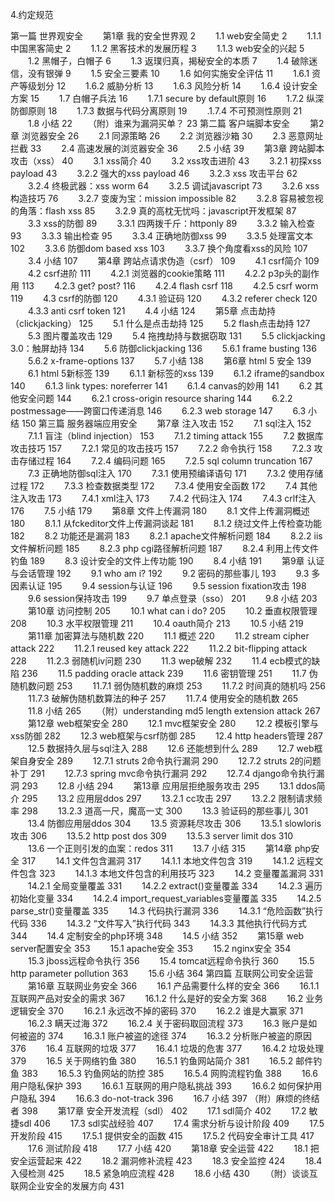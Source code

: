4.约定规范

第一篇 世界观安全
　　第1章 我的安全世界观 2
　　1.1 web安全简史 2
　　1.1.1 中国黑客简史 2
　　1.1.2 黑客技术的发展历程 3
　　1.1.3 web安全的兴起 5
　　1.2 黑帽子，白帽子 6
　　1.3 返璞归真，揭秘安全的本质 7
　　1.4 破除迷信，没有银弹 9
　　1.5 安全三要素 10
　　1.6 如何实施安全评估 11
　　1.6.1 资产等级划分 12
　　1.6.2 威胁分析 13
　　1.6.3 风险分析 14
　　1.6.4 设计安全方案 15
　　1.7 白帽子兵法 16
　　1.7.1 secure by default原则 16
　　1.7.2 纵深防御原则 18
　　1.7.3 数据与代码分离原则 19
　　.1.7.4 不可预测性原则 21
　　1.8 小结 22
　　（附）谁来为漏洞买单？ 23
第二篇 客户端脚本安全
　　第2章 浏览器安全 26
　　2.1 同源策略 26
　　2.2 浏览器沙箱 30
　　2.3 恶意网址拦截 33
　　2.4 高速发展的浏览器安全 36
　　2.5 小结 39
　　第3章 跨站脚本攻击（xss） 40
　　3.1 xss简介 40
　　3.2 xss攻击进阶 43
　　3.2.1 初探xss payload 43
　　3.2.2 强大的xss payload 46
　　3.2.3 xss 攻击平台 62
　　3.2.4 终极武器：xss worm 64
　　3.2.5 调试javascript 73
　　3.2.6 xss构造技巧 76
　　3.2.7 变废为宝：mission impossible 82
　　3.2.8 容易被忽视的角落：flash xss 85
　　3.2.9 真的高枕无忧吗：javascript开发框架 87
　　3.3 xss的防御 89
　　3.3.1 四两拨千斤：httponly 89
　　3.3.2 输入检查 93
　　3.3.3 输出检查 95
　　3.3.4 正确地防御xss 99
　　3.3.5 处理富文本 102
　　3.3.6 防御dom based xss 103
　　3.3.7 换个角度看xss的风险 107
　　3.4 小结 107
　　第4章 跨站点请求伪造（csrf） 109
　　4.1 csrf简介 109
　　4.2 csrf进阶 111
　　4.2.1 浏览器的cookie策略 111
　　4.2.2 p3p头的副作用 113
　　4.2.3 get? post? 116
　　4.2.4 flash csrf 118
　　4.2.5 csrf worm 119
　　4.3 csrf的防御 120
　　4.3.1 验证码 120
　　4.3.2 referer check 120
　　4.3.3 anti csrf token 121
　　4.4 小结 124
　　第5章 点击劫持（clickjacking） 125
　　5.1 什么是点击劫持 125
　　5.2 flash点击劫持 127
　　5.3 图片覆盖攻击 129
　　5.4 拖拽劫持与数据窃取 131
　　5.5 clickjacking 3.0：触屏劫持 134
　　5.6 防御clickjacking 136
　　5.6.1 frame busting 136
　　5.6.2 x-frame-options 137
　　5.7 小结 138
　　第6章 html 5 安全 139
　　6.1 html 5新标签 139
　　6.1.1 新标签的xss 139
　　6.1.2 iframe的sandbox 140
　　6.1.3 link types: noreferrer 141
　　6.1.4 canvas的妙用 141
　　6.2 其他安全问题 144
　　6.2.1 cross-origin resource sharing 144
　　6.2.2 postmessage——跨窗口传递消息 146
　　6.2.3 web storage 147
　　6.3 小结 150
第三篇 服务器端应用安全
　　第7章 注入攻击 152
　　7.1 sql注入 152
　　7.1.1 盲注（blind injection） 153
　　7.1.2 timing attack 155
　　7.2 数据库攻击技巧 157
　　7.2.1 常见的攻击技巧 157
　　7.2.2 命令执行 158
　　7.2.3 攻击存储过程 164
　　7.2.4 编码问题 165
　　7.2.5 sql column truncation 167
　　7.3 正确地防御sql注入 170
　　7.3.1 使用预编译语句 171
　　7.3.2 使用存储过程 172
　　7.3.3 检查数据类型 172
　　7.3.4 使用安全函数 172
　　7.4 其他注入攻击 173
　　7.4.1 xml注入 173
　　7.4.2 代码注入 174
　　7.4.3 crlf注入 176
　　7.5 小结 179
　　第8章 文件上传漏洞 180
　　8.1 文件上传漏洞概述 180
　　8.1.1 从fckeditor文件上传漏洞谈起 181
　　8.1.2 绕过文件上传检查功能 182
　　8.2 功能还是漏洞 183
　　8.2.1 apache文件解析问题 184
　　8.2.2 iis文件解析问题 185
　　8.2.3 php cgi路径解析问题 187
　　8.2.4 利用上传文件钓鱼 189
　　8.3 设计安全的文件上传功能 190
　　8.4 小结 191
　　第9章 认证与会话管理 192
　　9.1 who am i? 192
　　9.2 密码的那些事儿 193
　　9.3 多因素认证 195
　　9.4 session与认证 196
　　9.5 session fixation攻击 198
　　9.6 session保持攻击 199
　　9.7 单点登录（sso） 201
　　9.8 小结 203
　　第10章 访问控制 205
　　10.1 what can i do? 205
　　10.2 垂直权限管理 208
　　10.3 水平权限管理 211
　　10.4 oauth简介 213
　　10.5 小结 219
　　第11章 加密算法与随机数 220
　　11.1 概述 220
　　11.2 stream cipher attack 222
　　11.2.1 reused key attack 222
　　11.2.2 bit-flipping attack 228
　　11.2.3 弱随机iv问题 230
　　11.3 wep破解 232
　　11.4 ecb模式的缺陷 236
　　11.5 padding oracle attack 239
　　11.6 密钥管理 251
　　11.7 伪随机数问题 253
　　11.7.1 弱伪随机数的麻烦 253
　　11.7.2 时间真的随机吗 256
　　11.7.3 破解伪随机数算法的种子 257
　　11.7.4 使用安全的随机数 265
　　11.8 小结 265
　　（附）understanding md5 length extension attack 267
　　第12章 web框架安全 280
　　12.1 mvc框架安全 280
　　12.2 模板引擎与xss防御 282
　　12.3 web框架与csrf防御 285
　　12.4 http headers管理 287
　　12.5 数据持久层与sql注入 288
　　12.6 还能想到什么 289
　　12.7 web框架自身安全 289
　　12.7.1 struts 2命令执行漏洞 290
　　12.7.2 struts 2的问题补丁 291
　　12.7.3 spring mvc命令执行漏洞 292
　　12.7.4 django命令执行漏洞 293
　　12.8 小结 294
　　第13章 应用层拒绝服务攻击 295
　　13.1 ddos简介 295
　　13.2 应用层ddos 297
　　13.2.1 cc攻击 297
　　13.2.2 限制请求频率 298
　　13.2.3 道高一尺，魔高一丈 300
　　13.3 验证码的那些事儿 301
　　13.4 防御应用层ddos 304
　　13.5 资源耗尽攻击 306
　　13.5.1 slowloris攻击 306
　　13.5.2 http post dos 309
　　13.5.3 server limit dos 310
　　13.6 一个正则引发的血案：redos 311
　　13.7 小结 315
　　第14章 php安全 317
　　14.1 文件包含漏洞 317
　　14.1.1 本地文件包含 319
　　14.1.2 远程文件包含 323
　　14.1.3 本地文件包含的利用技巧 323
　　14.2 变量覆盖漏洞 331
　　14.2.1 全局变量覆盖 331
　　14.2.2 extract()变量覆盖 334
　　14.2.3 遍历初始化变量 334
　　14.2.4 import_request_variables变量覆盖 335
　　14.2.5 parse_str()变量覆盖 335
　　14.3 代码执行漏洞 336
　　14.3.1 “危险函数”执行代码 336
　　14.3.2 “文件写入”执行代码 343
　　14.3.3 其他执行代码方式 344
　　14.4 定制安全的php环境 348
　　14.5 小结 352
　　第15章 web server配置安全 353
　　15.1 apache安全 353
　　15.2 nginx安全 354
　　15.3 jboss远程命令执行 356
　　15.4 tomcat远程命令执行 360
　　15.5 http parameter pollution 363
　　15.6 小结 364
第四篇 互联网公司安全运营
　　第16章 互联网业务安全 366
　　16.1 产品需要什么样的安全 366
　　16.1.1 互联网产品对安全的需求 367
　　16.1.2 什么是好的安全方案 368
　　16.2 业务逻辑安全 370
　　16.2.1 永远改不掉的密码 370
　　16.2.2 谁是大赢家 371
　　16.2.3 瞒天过海 372
　　16.2.4 关于密码取回流程 373
　　16.3 账户是如何被盗的 374
　　16.3.1 账户被盗的途径 374
　　16.3.2 分析账户被盗的原因 376
　　16.4 互联网的垃圾 377
　　16.4.1 垃圾的危害 377
　　16.4.2 垃圾处理 379
　　16.5 关于网络钓鱼 380
　　16.5.1 钓鱼网站简介 381
　　16.5.2 邮件钓鱼 383
　　16.5.3 钓鱼网站的防控 385
　　16.5.4 网购流程钓鱼 388
　　16.6 用户隐私保护 393
　　16.6.1 互联网的用户隐私挑战 393
　　16.6.2 如何保护用户隐私 394
　　16.6.3 do-not-track 396
　　16.7 小结 397
（附）麻烦的终结者 398
　　第17章 安全开发流程（sdl） 402
　　17.1 sdl简介 402
　　17.2 敏捷sdl 406
　　17.3 sdl实战经验 407
　　17.4 需求分析与设计阶段 409
　　17.5 开发阶段 415
　　17.5.1 提供安全的函数 415
　　17.5.2 代码安全审计工具 417
　　17.6 测试阶段 418
　　17.7 小结 420
　　第18章 安全运营 422
　　18.1 把安全运营起来 422
　　18.2 漏洞修补流程 423
　　18.3 安全监控 424
　　18.4 入侵检测 425
　　18.5 紧急响应流程 428
　　18.6 小结 430
　　（附）谈谈互联网企业安全的发展方向 431
